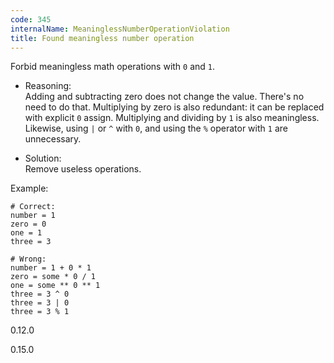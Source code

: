 ```yaml
---
code: 345
internalName: MeaninglessNumberOperationViolation
title: Found meaningless number operation
---
```


Forbid meaningless math operations with `0` and `1`.

  - Reasoning:  
    Adding and subtracting zero does not change the value. There's no
    need to do that. Multiplying by zero is also redundant: it can be
    replaced with explicit `0` assign. Multiplying and dividing by `1`
    is also meaningless. Likewise, using `|` or `^` with `0`, and using
    the `%` operator with `1` are unnecessary.

  - Solution:  
    Remove useless operations.

Example:

    # Correct:
    number = 1
    zero = 0
    one = 1
    three = 3
    
    # Wrong:
    number = 1 + 0 * 1
    zero = some * 0 / 1
    one = some ** 0 ** 1
    three = 3 ^ 0
    three = 3 | 0
    three = 3 % 1

<div class="versionadded">

0.12.0

</div>

<div class="versionchanged">

0.15.0

</div>